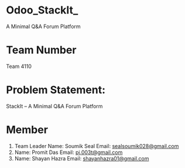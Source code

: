 # Odoo_StackIt_
A Minimal Q&amp;A Forum Platform
# Team Number
Team 4110
# Problem Statement: 
StackIt – A Minimal Q&A Forum Platform
# Member
1. Team Leader Name: Soumik Seal
   Email: sealsoumik028@gmail.com
2. Name: Promit Das
   Email: pj.003t@gmail.com
3. Name: Shayan Hazra
   Email: shayanhazra01@gmail.com